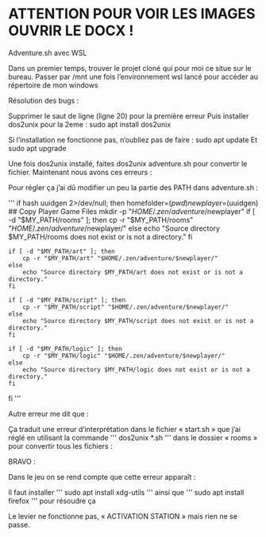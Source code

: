 # ATTENTION  POUR VOIR LES IMAGES OUVRIR LE DOCX !


Adventure.sh avec WSL

Dans un premier temps, trouver le projet cloné qui pour moi ce situe sur le bureau.
Passer par /mnt une fois l’environnement wsl lancé pour accéder au répertoire de mon windows

Résolution des bugs :
 
Supprimer le saut de ligne (ligne 20) pour la première erreur
Puis installer dos2unix pour la 2eme :
sudo apt install dos2unix

Si l’installation ne fonctionne pas, n’oubliez pas de faire :
sudo apt update
Et 
sudo apt upgrade

Une fois dos2unix installé, faites dos2unix adventure.sh pour convertir le fichier.
Maintenant nous avons ces erreurs :
 
Pour régler ça j’ai dû modifier un peu la partie des PATH dans adventure.sh :

'''
if hash uuidgen 2>/dev/null; then
    homefolder=$(pwd)
    newplayer=$(uuidgen)
    ## Copy Player Game Files
    mkdir -p "$HOME/.zen/adventure/$newplayer"
    if [ -d "$MY_PATH/rooms" ]; then
        cp -r "$MY_PATH/rooms" "$HOME/.zen/adventure/$newplayer/"
    else
        echo "Source directory $MY_PATH/rooms does not exist or is not a directory."
    fi

    if [ -d "$MY_PATH/art" ]; then
        cp -r "$MY_PATH/art" "$HOME/.zen/adventure/$newplayer/"
    else
        echo "Source directory $MY_PATH/art does not exist or is not a directory."
    fi

    if [ -d "$MY_PATH/script" ]; then
        cp -r "$MY_PATH/script" "$HOME/.zen/adventure/$newplayer/"
    else
        echo "Source directory $MY_PATH/script does not exist or is not a directory."
    fi

    if [ -d "$MY_PATH/logic" ]; then
        cp -r "$MY_PATH/logic" "$HOME/.zen/adventure/$newplayer/"
    else
        echo "Source directory $MY_PATH/logic does not exist or is not a directory."
    fi
fi
'''

Autre erreur me dit que :
 
Ça traduit une erreur d’interprétation dans le fichier « start.sh » que j’ai réglé en utilisant la commande ''' dos2unix *.sh ''' dans le dossier « rooms » pour convertir tous les fichiers :
 
BRAVO :
 
Dans le jeu on se rend compte que cette erreur apparaît :
 

Il faut installer ''' sudo apt install xdg-utils ''' ainsi que ''' sudo apt install firefox ''' pour résoudre ça 

Le levier ne fonctionne  pas, « ACTIVATION STATION » mais rien ne se passe. 




